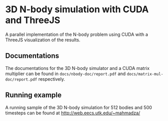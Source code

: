 # 3D N-body simulation with CUDA and ThreeJS

A parallel implementation of the N-body problem using CUDA with a ThreeJS visualization of the results. 

Documentations
---
The documentations for the 3D N-body simulator and a CUDA matrix multiplier can be found in `docs/nbody-doc/report.pdf` and `docs/matrix-mul-doc/report.pdf` respectively. 

Running example
---
A running sample of the 3D N-body simulation for 512 bodies and 500 timesteps can be found at http://web.eecs.utk.edu/~mahmadza/

